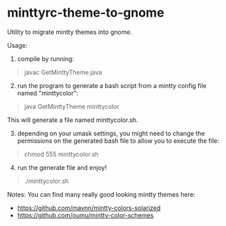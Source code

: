 # minttyrc-theme-to-gnome
Utility to migrate mintty themes into gnome.

Usage:

1) compile by running: 
  > javac GetMinttyTheme.java

2) run the program to generate a bash script from a mintty config file named "minttycolor":
  > java GetMinttyTheme minttycolor

   This will generate a file named minttycolor.sh.

3) depending on your umask settings, you might need to change the permissions on the generated bash file to allow you to execute the file:

  > chmod 555 minttycolor.sh

4) run the generate file and enjoy!

  > ./minttycolor.sh


Notes:
You can find many really good looking mintty themes here:
- https://github.com/mavnn/mintty-colors-solarized
- https://github.com/oumu/mintty-color-schemes





